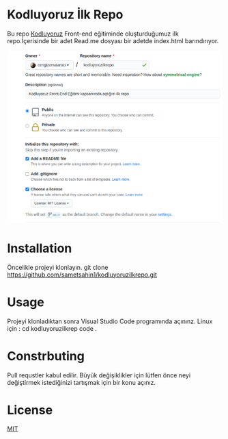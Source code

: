 # Kodluyoruz İlk Repo
Bu repo [Kodluyoruz](https://www.kodluyoruz.org/) Front-end eğitiminde oluşturduğumuz ilk repo.İçerisinde bir adet Read.me dosyası bir adetde index.html barındırıyor.

![Resim](https://raw.githubusercontent.com/Kodluyoruz/taskforce/main/git/odev1/figures/github.png)

# Installation
Öncelikle projeyi klonlayın.
git clone  https://github.com/sametsahin1/kodluyoruzilkrepo.git

# Usage
Projeyi klonladıktan sonra Visual Studio Code programında açınınz.
Linux için :
cd kodluyoruzilkrep 
code .

# Constrbuting
Pull requstler kabul edilir. Büyük değişiklikler için lütfen önce neyi değiştirmek istediğinizi tartışmak için bir konu açınız.
# License
[MIT](https://choosealicense.com/licenses/mit/)


